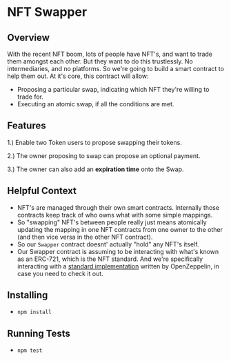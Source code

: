 # NFT Swapper
## Overview
With the recent NFT boom, lots of people have NFT's, and want to trade them amongst each other. But they want to do this trustlessly. No intermediaries, and no platforms. So we're going to build a smart contract to help them out. At it's core, this contract will allow:

- Proposing a particular swap, indicating which NFT they're willing to trade for.
- Executing an atomic swap, if all the conditions are met.

## Features 
1.) Enable two Token users to propose swapping their tokens.
 
2.) The owner proposing to swap can propose an optional payment.

3.) The owner can also add an **expiration time** onto the Swap.
 
## Helpful Context
* NFT's are managed through their own smart contracts. Internally those contracts keep track of who owns what with some simple mappings.
* So "swapping" NFT's between people really just means atomically updating the mapping in one NFT contracts from one owner to the other (and then vice versa in the other NFT contract).
* So our `Swapper` contract doesnt' actually "hold" any NFT's itself. 
* Our Swapper contract is assuming to be interacting with what's known as an ERC-721, which is the NFT standard. And we're specifically interacting with a [standard implementation](https://github.com/OpenZeppelin/openzeppelin-contracts/blob/master/contracts/token/ERC721/ERC721.sol) written by OpenZeppelin, in case you need to check it out.

## Installing
- `npm install`

## Running Tests
- `npm test`
